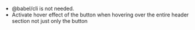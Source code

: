 * @babel/cli is not needed.
* Activate hover effect of the button when hovering over the entire header section not just only the button

